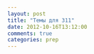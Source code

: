 ```yaml
---
layout: post
title: "Темы для 311"
date: 2012-10-16T13:12:00
comments: true
categories: prep
---
```

